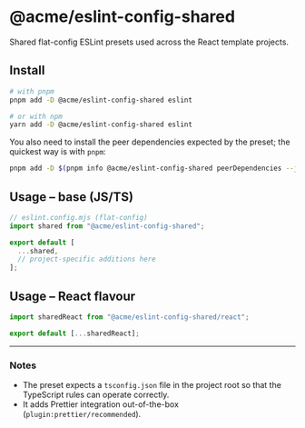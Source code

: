 # @acme/eslint-config-shared

Shared flat-config ESLint presets used across the React template projects.

## Install

```sh
# with pnpm
pnpm add -D @acme/eslint-config-shared eslint

# or with npm
yarn add -D @acme/eslint-config-shared eslint
```

You also need to install the peer dependencies expected by the preset; the quickest way is with `pnpm`:

```sh
pnpm add -D $(pnpm info @acme/eslint-config-shared peerDependencies --json | jq -r 'keys | join(" ")')
```

## Usage – base (JS/TS)

```js
// eslint.config.mjs (flat-config)
import shared from "@acme/eslint-config-shared";

export default [
  ...shared,
  // project-specific additions here
];
```

## Usage – React flavour

```js
import sharedReact from "@acme/eslint-config-shared/react";

export default [...sharedReact];
```

---

### Notes

- The preset expects a `tsconfig.json` file in the project root so that the TypeScript rules can operate correctly.
- It adds Prettier integration out-of-the-box (`plugin:prettier/recommended`).
